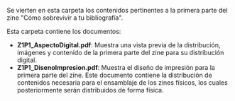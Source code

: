 Se vierten en esta carpeta los contenidos pertinentes a la primera parte del zine "Cómo sobrevivir a tu bibliografía".  

Esta carpeta contiene los documentos:  

- **Z1P1_AspectoDigital.pdf**: Muestra una vista previa de la distribución, imágenes y contenido de la primera parte del zine para su distribución digital.  
- **Z1P1_DisenoImpresion.pdf**: Muestra el diseño de impresión para la primera parte del zine. Este documento contiene la distribución de contenidos necesaria para el ensamblaje de los zines físicos, los cuales posteriormente serán distribuidos de forma física.